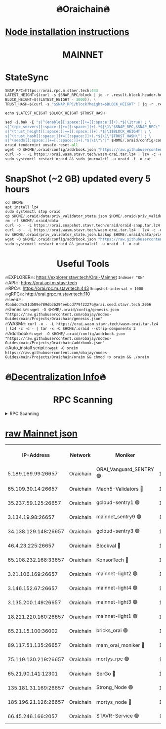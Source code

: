 <h1 align="center"> 🔥Oraichain🔥</h1>

[Node installation instructions](https://github.com/obajay/nodes-Guides/tree/main/Projects/Oraichain)
=
<h1 align="center"> MAINNET</h1>

# StateSync
```python
SNAP_RPC=https://orai.rpc.m.stavr.tech:443
LATEST_HEIGHT=$(curl -s $SNAP_RPC/block | jq -r .result.block.header.height); \
BLOCK_HEIGHT=$((LATEST_HEIGHT - 1000)); \
TRUST_HASH=$(curl -s "$SNAP_RPC/block?height=$BLOCK_HEIGHT" | jq -r .result.block_id.hash)

echo $LATEST_HEIGHT $BLOCK_HEIGHT $TRUST_HASH

sed -i.bak -E "s|^(enable[[:space:]]+=[[:space:]]+).*$|\1true| ; \
s|^(rpc_servers[[:space:]]+=[[:space:]]+).*$|\1\"$SNAP_RPC,$SNAP_RPC\"| ; \
s|^(trust_height[[:space:]]+=[[:space:]]+).*$|\1$BLOCK_HEIGHT| ; \
s|^(trust_hash[[:space:]]+=[[:space:]]+).*$|\1\"$TRUST_HASH\"| ; \
s|^(seeds[[:space:]]+=[[:space:]]+).*$|\1\"\"|" $HOME/.oraid/config/config.toml
oraid tendermint unsafe-reset-all
wget -O $HOME/.oraid/config/addrbook.json "https://raw.githubusercontent.com/obajay/nodes-Guides/main/Projects/Oraichain/addrbook.json"
curl -o - -L https://orai.wasm.stavr.tech/wasm-orai.tar.lz4 | lz4 -c -d - | tar -x -C $HOME/.oraid --strip-components 2
sudo systemctl restart oraid && sudo journalctl -u oraid -f -o cat
```
# SnapShot (~2 GB) updated every 5 hours
```python
cd $HOME
apt install lz4
sudo systemctl stop oraid
cp $HOME/.oraid/data/priv_validator_state.json $HOME/.oraid/priv_validator_state.json.backup
rm -rf $HOME/.oraid/data
curl -o - -L https://orai.snapshot.stavr.tech/oraid/oraid-snap.tar.lz4 | lz4 -c -d - | tar -x -C $HOME/.oraid --strip-components 2
curl -o - -L https://orai.wasm.stavr.tech/wasm-orai.tar.lz4 | lz4 -c -d - | tar -x -C $HOME/.oraid --strip-components 2
mv $HOME/.oraid/priv_validator_state.json.backup $HOME/.oraid/data/priv_validator_state.json
wget -O $HOME/.oraid/config/addrbook.json "https://raw.githubusercontent.com/obajay/nodes-Guides/main/Projects/Oraichain/addrbook.json"
sudo systemctl restart oraid && journalctl -u oraid -f -o cat
```

 <h1 align="center"> Useful Tools</h1>

🔥EXPLORER🔥:     https://explorer.stavr.tech/Orai-Mainnet        `Indexer "ON"` \
🔥API🔥:          https://orai.api.m.stavr.tech \
🔥RPC🔥:          https://orai.rpc.m.stavr.tech:443              `Snapshot-interval = 1000` \
🔥gRPC🔥:         http://orai.grpc.m.stavr.tech:110 \
🔥seed🔥:      `4babdcd4c81d589e789db3b294eebcd779f2227c@orai.seed.stavr.tech:2056` \
🔥Genesis🔥:   `wget -O $HOME/.oraid/config/genesis.json "https://raw.githubusercontent.com/obajay/nodes-Guides/main/Projects/Oraichain/genesis.json"` \
🔥WASM🔥:      `curl -o - -L https://orai.wasm.stavr.tech/wasm-orai.tar.lz4 | lz4 -c -d - | tar -x -C $HOME/.oraid --strip-components 2` \
🔥Addrbook🔥:  `wget -O $HOME/.oraid/config/addrbook.json "https://raw.githubusercontent.com/obajay/nodes-Guides/main/Projects/Oraichain/addrbook.json"` \
🔥Auto_install script🔥:`wget -O oraim https://raw.githubusercontent.com/obajay/nodes-Guides/main/Projects/Oraichain/oraim && chmod +x oraim && ./oraim`

🔥[Decentralization Info](https://github.com/obajay/StateSync-snapshots/tree/main/Projects/Oraichain/Decentralization)🔥
=
<h1 align="center"> RPC Scanning</h1>

<details>
<summary>RPC Scanning</summary>

<h2 align="center"> We scan nodes in real time every 4 hours. And we provide the final result of RPC endpoints.
We cannot influence the operation of these nodes in any way. </h2>


```python
If Voting Power is higher than 0 --> then the Node is a validator of the network and may be subject to attack and be a potential threat to the chain.
```
```python
We marked such validators with a red symbol
```

</details>

[raw Mainnet json](https://rpc-check.oraim.stavr.tech/oraim/rpc-oraim-result.json)
=


<table><tr><th>IP-Address</th><th>Network</th><th>Moniker</th><th>Latest Block Height</th><th>Earliest Block Height</th><th>Catching Up</th><th>Tx Index</th><th>Voting Power</th><th>Scan Time</th></tr><tr><td>5.189.169.99:26657</td><td>Oraichain</td><td>ORAI_Vanguard_SENTRY 🟢</td><td>16081371</td><td>0</td><td>False</td><td>on</td><td>0</td><td>2024-03-06T07:32:31.749797964UTC</td></tr><tr><td>65.109.30.14:26657</td><td>Oraichain</td><td>Mach5-Validators 🔴</td><td>16081380</td><td>0</td><td>False</td><td>off</td><td>644</td><td>2024-03-06T07:33:23.113816504UTC</td></tr><tr><td>35.237.59.125:26657</td><td>Oraichain</td><td>gcloud-sentry1 🟢</td><td>16081370</td><td>1</td><td>False</td><td>on</td><td>0</td><td>2024-03-06T07:32:28.835129590UTC</td></tr><tr><td>3.134.19.98:26657</td><td>Oraichain</td><td>mainnet_sentry9 🟢</td><td>16081375</td><td>1</td><td>False</td><td>on</td><td>0</td><td>2024-03-06T07:32:56.176994895UTC</td></tr><tr><td>34.138.129.148:26657</td><td>Oraichain</td><td>gcloud-sentry3 🟢</td><td>16081378</td><td>1</td><td>False</td><td>on</td><td>0</td><td>2024-03-06T07:33:11.052370899UTC</td></tr><tr><td>46.4.23.225:26657</td><td>Oraichain</td><td>Blockval 🔴</td><td>16081381</td><td>10774049</td><td>False</td><td>off</td><td>276773</td><td>2024-03-06T07:33:27.886111413UTC</td></tr><tr><td>65.108.232.168:33657</td><td>Oraichain</td><td>KonsorTech 🔴</td><td>16081370</td><td>14344801</td><td>False</td><td>off</td><td>50588</td><td>2024-03-06T07:32:28.209618612UTC</td></tr><tr><td>3.21.106.169:26657</td><td>Oraichain</td><td>mainnet-light2 🟢</td><td>16081374</td><td>15275144</td><td>False</td><td>on</td><td>0</td><td>2024-03-06T07:32:49.328392498UTC</td></tr><tr><td>3.146.152.67:26657</td><td>Oraichain</td><td>mainnet-light4 🟢</td><td>16081376</td><td>15275144</td><td>False</td><td>on</td><td>0</td><td>2024-03-06T07:33:00.895448476UTC</td></tr><tr><td>3.135.200.149:26657</td><td>Oraichain</td><td>mainnet-light3 🟢</td><td>16081376</td><td>15275144</td><td>False</td><td>on</td><td>0</td><td>2024-03-06T07:33:03.634347393UTC</td></tr><tr><td>18.221.220.160:26657</td><td>Oraichain</td><td>mainnet-light1 🟢</td><td>16081377</td><td>15643601</td><td>False</td><td>on</td><td>0</td><td>2024-03-06T07:33:08.336524702UTC</td></tr><tr><td>65.21.15.100:36002</td><td>Oraichain</td><td>bricks_orai 🟢</td><td>16081381</td><td>15848470</td><td>False</td><td>on</td><td>0</td><td>2024-03-06T07:33:27.664647596UTC</td></tr><tr><td>89.117.51.135:26657</td><td>Oraichain</td><td>mam_orai_moniker 🔴</td><td>16081370</td><td>15951001</td><td>False</td><td>on</td><td>5</td><td>2024-03-06T07:32:29.160805624UTC</td></tr><tr><td>75.119.130.219:26657</td><td>Oraichain</td><td>mortys_rpc 🟢</td><td>16081379</td><td>15960001</td><td>False</td><td>on</td><td>0</td><td>2024-03-06T07:33:18.421570558UTC</td></tr><tr><td>65.21.90.141:12301</td><td>Oraichain</td><td>SerGo 🔴</td><td>16081378</td><td>15981378</td><td>False</td><td>off</td><td>1</td><td>2024-03-06T07:33:13.419787092UTC</td></tr><tr><td>135.181.31.169:26657</td><td>Oraichain</td><td>Strong_Node 🟢</td><td>16081374</td><td>16054001</td><td>False</td><td>on</td><td>0</td><td>2024-03-06T07:32:48.679000674UTC</td></tr><tr><td>185.196.21.126:26657</td><td>Oraichain</td><td>mortys_node 🔴</td><td>16081371</td><td>16058801</td><td>False</td><td>on</td><td>168576</td><td>2024-03-06T07:32:32.054805505UTC</td></tr><tr><td>66.45.246.166:2057</td><td>Oraichain</td><td>STAVR-Service 🟢</td><td>16081379</td><td>16080001</td><td>False</td><td>on</td><td>0</td><td>2024-03-06T07:33:18.107333826UTC</td></tr></table>
